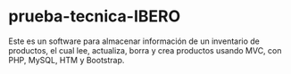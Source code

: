 # prueba-tecnica-IBERO
Este es un software para almacenar información de un inventario de productos, el cual lee, actualiza, borra y crea productos usando MVC, con PHP, MySQL, HTM y Bootstrap.
